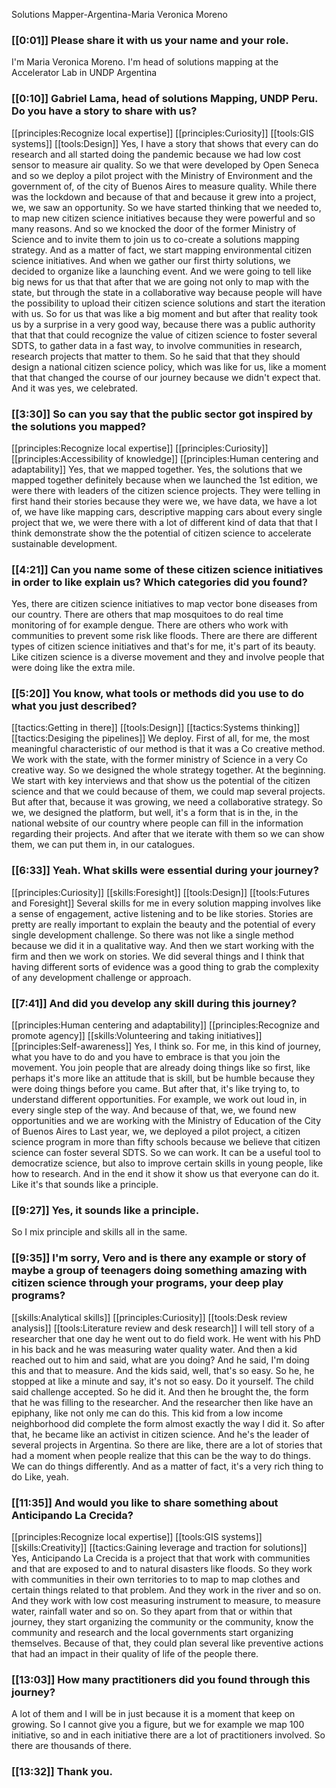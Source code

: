 Solutions Mapper\-Argentina\-Maria Veronica Moreno

### [[0:01]] Please share it with us your name and your role\.

I'm Maria Veronica Moreno\. I'm head of solutions mapping at the Accelerator Lab in UNDP Argentina 

### [[0:10]] Gabriel Lama, head of solutions Mapping, UNDP Peru\. Do you have a story to share with us?

[[principles:Recognize local expertise]]
[[principles:Curiosity]]
[[tools:GIS systems]]
[[tools:Design]]
Yes, I have a story that shows that every can do research and all started doing the pandemic because we had low cost sensor to measure air quality\. So we that were developed by Open Seneca and so we deploy a pilot project with the Ministry of Environment and the government of, of the city of Buenos Aires to measure quality\. While there was the lockdown and because of that and because it grew into a project, we, we saw an opportunity\. So we have started thinking that we needed to, to map new citizen science initiatives because they were powerful and so many reasons\. And so we knocked the door of the former Ministry of Science and to invite them to join us to co\-create a solutions mapping strategy\. And as a matter of fact, we start mapping environmental citizen science initiatives\. And when we gather our first thirty solutions, we decided to organize like a launching event\. And we were going to tell like big news for us that that after that we are going not only to map with the state, but through the state in a collaborative way because people will have the possibility to upload their citizen science solutions and start the iteration with us\. So for us that was like a big moment and but after that reality took us by a surprise in a very good way, because there was a public authority that that that could recognize the value of citizen science to foster several SDTS, to gather data in a fast way, to involve communities in research, research projects that matter to them\. So he said that that they should design a national citizen science policy, which was like for us, like a moment that that changed the course of our journey because we didn't expect that\. And it was yes, we celebrated\.


### [[3:30]] So can you say that the public sector got inspired by the solutions you mapped?

[[principles:Recognize local expertise]]
[[principles:Curiosity]]
[[principles:Accessibility of knowledge]]
[[principles:Human centering and adaptability]]
Yes, that we mapped together\. Yes, the solutions that we mapped together definitely because when we launched the 1st edition, we were there with leaders of the citizen science projects\. They were telling in first hand their stories because they were we, we have data, we have a lot of, we have like mapping cars, descriptive mapping cars about every single project that we, we were there with a lot of different kind of data that that I think demonstrate show the the potential of citizen science to accelerate sustainable development\.


### [[4:21]] Can you name some of these citizen science initiatives in order to like explain us? Which categories did you found?

Yes, there are citizen science initiatives to map vector bone diseases from our country\. There are others that map mosquitoes to do real time monitoring of for example dengue\. There are others who work with communities to prevent some risk like floods\. There are there are different types of citizen science initiatives and that's for me, it's part of its beauty\. Like citizen science is a diverse movement and they and involve people that were doing like the extra mile\.

### [[5:20]] You know, what tools or methods did you use to do what you just described?

[[tactics:Getting in there]]
[[tools:Design]]
[[tactics:Systems thinking]]
[[tactics:Desiging the pipelines]]
We deploy\. First of all, for me, the most meaningful characteristic of our method is that it was a Co creative method\. We work with the state, with the former ministry of Science in a very Co creative way\. So we designed the whole strategy together\. At the beginning\. We start with key interviews and that show us the potential of the citizen science and that we could because of them, we could map several projects\. But after that, because it was growing, we need a collaborative strategy\. So we, we designed the platform, but well, it's a form that is in the, in the national website of our country where people can fill in the information regarding their projects\. And after that we iterate with them so we can show them, we can put them in, in our catalogues\.


### [[6:33]] Yeah\. What skills were essential during your journey?

[[principles:Curiosity]]
[[skills:Foresight]]
[[tools:Design]]
[[tools:Futures and Foresight]]
Several skills for me in every solution mapping involves like a sense of engagement, active listening and to be like stories\. Stories are pretty are really important to explain the beauty and the potential of every single development challenge\. So there was not like a single method because we did it in a qualitative way\. And then we start working with the firm and then we work on stories\. We did several things and I think that having different sorts of evidence was a good thing to grab the complexity of any development challenge or approach\.


### [[7:41]] And did you develop any skill during this journey?

[[principles:Human centering and adaptability]]
[[principles:Recognize and promote agency]]
[[skills:Volunteering and taking initiatives]]
[[principles:Self-awareness]]
Yes, I think so\. For me, in this kind of journey, what you have to do and you have to embrace is that you join the movement\. You join people that are already doing things like so first, like perhaps it's more like an attitude that is skill, but be humble because they were doing things before you came\. But after that, it's like trying to, to understand different opportunities\. For example, we work out loud in, in every single step of the way\. And because of that, we, we found new opportunities and we are working with the Ministry of Education of the City of Buenos Aires to Last year, we, we deployed a pilot project, a citizen science program in more than fifty schools because we believe that citizen science can foster several SDTS\. So we can work\. It can be a useful tool to democratize science, but also to improve certain skills in young people, like how to research\. And in the end it show it show us that everyone can do it\. Like it's that sounds like a principle\.


### [[9:27]] Yes, it sounds like a principle\.

So I mix principle and skills all in the same\.

### [[9:35]] I'm sorry, Vero and is there any example or story of maybe a group of teenagers doing something amazing with citizen science through your programs, your deep play programs?

[[skills:Analytical skills]]
[[principles:Curiosity]]
[[tools:Desk review analysis]]
[[tools:Literature review and desk research]]
I will tell story of a researcher that one day he went out to do field work\. He went with his PhD in his back and he was measuring water quality water\. And then a kid reached out to him and said, what are you doing? And he said, I'm doing this and that to measure\. And the kids said, well, that's so easy\. So he, he stopped at like a minute and say, it's not so easy\. Do it yourself\. The child said challenge accepted\. So he did it\. And then he brought the, the form that he was filling to the researcher\. And the researcher then like have an epiphany, like not only me can do this\. This kid from a low income neighborhood did complete the form almost exactly the way I did it\. So after that, he became like an activist in citizen science\. And he's the leader of several projects in Argentina\. So there are like, there are a lot of stories that had a moment when people realize that this can be the way to do things\. We can do things differently\. And as a matter of fact, it's a very rich thing to do Like, yeah\.


### [[11:35]] And would you like to share something about Anticipando La Crecida?

[[principles:Recognize local expertise]]
[[tools:GIS systems]]
[[skills:Creativity]]
[[tactics:Gaining leverage and traction for solutions]]
Yes, Anticipando La Crecida is a project that that work with communities and that are exposed to and to natural disasters like floods\. So they work with communities in their own territories to to map to map clothes and certain things related to that problem\. And they work in the river and so on\. And they work with low cost measuring instrument to measure, to measure water, rainfall water and so on\. So they apart from that or within that journey, they start organizing the community or the community, know the community and research and the local governments start organizing themselves\. Because of that, they could plan several like preventive actions that had an impact in their quality of life of the people there\.


### [[13:03]] How many practitioners did you found through this journey?

A lot of them and I will be in just because it is a moment that keep on growing\. So I cannot give you a figure, but we for example we map 100 initiative, so and in each initiative there are a lot of practitioners involved\. So there are thousands of there\.

### [[13:32]] Thank you\.

